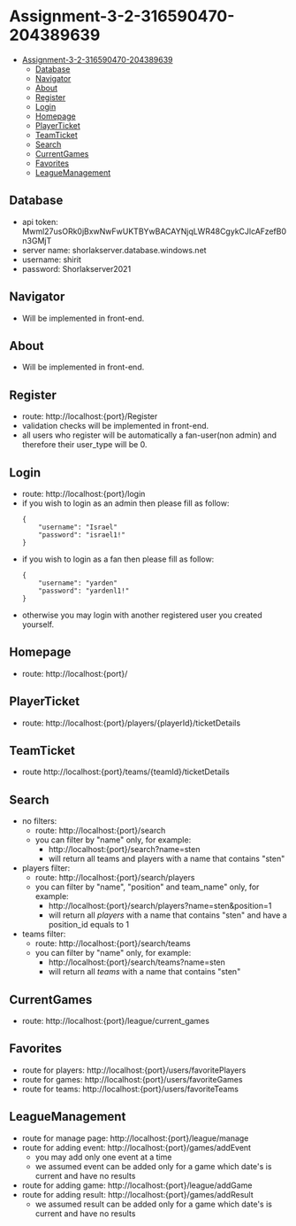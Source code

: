 # Assignment-3-2-316590470-204389639

- [Assignment-3-2-316590470-204389639](#assignment-3-2-316590470-204389639)
  - [Database](#database)
  - [Navigator](#navigator)
  - [About](#about)
  - [Register](#register)
  - [Login](#login)
  - [Homepage](#homepage)
  - [PlayerTicket](#playerticket)
  - [TeamTicket](#teamticket)
  - [Search](#search)
  - [CurrentGames](#currentgames)
  - [Favorites](#favorites)
  - [LeagueManagement](#leaguemanagement)

## Database
- api token: Mwml27usORk0jBxwNwFwUKTBYwBACAYNjqLWR48CgykCJlcAFzefB0n3GMjT
- server name: shorlakserver.database.windows.net
- username: shirit
- password: Shorlakserver2021

## Navigator
- Will be implemented in front-end.

## About
- Will be implemented in front-end.

## Register
- route: http://localhost:{port}/Register
- validation checks will be implemented in front-end.
- all users who register will be automatically a fan-user(non admin) and therefore their user_type will be 0.

## Login
- route: http://localhost:{port}/login
- if you wish to login as an admin then please fill as follow:
    ```
    {
        "username": "Israel"
        "password": "israel1!"
    }
    ``` 
- if you wish to login as a fan then please fill as follow:
    ```
    {
        "username": "yarden"
        "password": "yardenl1!"
    }
    ```
- otherwise you may login with another registered user you created yourself.

## Homepage
- route: http://localhost:{port}/

## PlayerTicket
- route: http://localhost:{port}/players/{playerId}/ticketDetails

## TeamTicket
- route http://localhost:{port}/teams/{teamId}/ticketDetails

## Search
- no filters:
  - route: http://localhost:{port}/search
  - you can filter by "name" only, for example:
    - http://localhost:{port}/search?name=sten
    - will return all teams and players with a name that contains "sten"
- players filter:
  - route: http://localhost:{port}/search/players
  - you can filter by "name", "position" and team_name" only, for example:
    - http://localhost:{port}/search/players?name=sten&position=1
    - will return all *players* with a name that contains "sten" and have a position_id equals to 1
- teams filter:
  - route: http://localhost:{port}/search/teams
  - you can filter by "name" only, for example:
    - http://localhost:{port}/search/teams?name=sten
    - will return all *teams* with a name that contains "sten"

## CurrentGames
- route: http://localhost:{port}/league/current_games

## Favorites
- route for players: http://localhost:{port}/users/favoritePlayers
- route for games: http://localhost:{port}/users/favoriteGames
- route for teams: http://localhost:{port}/users/favoriteTeams

## LeagueManagement
- route for manage page: http://localhost:{port}/league/manage
- route for adding event: http://localhost:{port}/games/addEvent
  - you may add only one event at a time
  - we assumed event can be added only for a game which date's is current and have no results
- route for adding game: http://localhost:{port}/league/addGame
- route for adding result: http://localhost:{port}/games/addResult
  - we assumed result can be added only for a game which date's is current and have no results